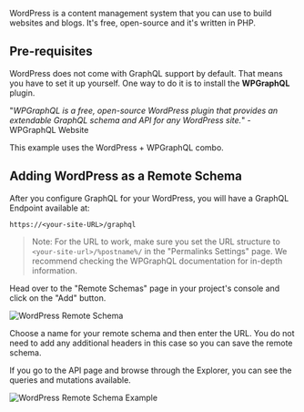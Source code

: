 WordPress is a content management system that you can use to build websites and blogs. It's free, open-source and it's written in PHP.

## Pre-requisites

WordPress does not come with GraphQL support by default. That means you have to set it up yourself. One way to do it is to install the **WPGraphQL** plugin.

"*WPGraphQL is a free, open-source WordPress plugin that provides an extendable GraphQL schema and API for any WordPress site.*" - WPGraphQL Website

This example uses the WordPress + WPGraphQL combo.

## Adding WordPress as a Remote Schema

After you configure GraphQL for your WordPress, you will have a GraphQL Endpoint available at:

```
https://<your-site-URL>/graphql
```

> Note: For the URL to work, make sure you set the URL structure to `<your-site-url>/%postname%/` in the "Permalinks Settings" page. We recommend checking the WPGraphQL documentation for in-depth information.

Head over to the "Remote Schemas" page in your project's console and click on the "Add" button.

![WordPress Remote Schema](https://graphql-engine-cdn.hasura.io/data-hub/wordpress/wordpress-remote-schema.png)

Choose a name for your remote schema and then enter the URL. You do not need to add any additional headers in this case so you can save the remote schema.

If you go to the API page and browse through the Explorer, you can see the queries and mutations available.

![WordPress Remote Schema Example](https://graphql-engine-cdn.hasura.io/data-hub/wordpress/wordpress-remote-schema-api-explorer)
